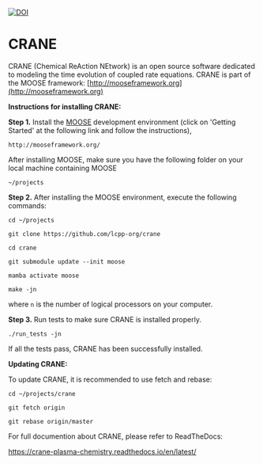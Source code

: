 [![DOI](https://zenodo.org/badge/144417481.svg)](https://zenodo.org/badge/latestdoi/144417481)


CRANE
=====

CRANE (Chemical ReAction NEtwork) is an open source software dedicated to modeling the time evolution of coupled rate equations. CRANE is part of the MOOSE framework: [http://mooseframework.org](http://mooseframework.org)

**Instructions for installing CRANE:**

**Step 1.** Install the [MOOSE](http://mooseframework.org/) development environment (click on 'Getting Started' at the following link and follow the instructions),

`http://mooseframework.org/`

After installing MOOSE, make sure you have the following folder on your local machine containing MOOSE

`~/projects`  


**Step 2.** After installing the MOOSE environment, execute the following commands:

`cd ~/projects`

`git clone https://github.com/lcpp-org/crane`

`cd crane`

`git submodule update --init moose`

`mamba activate moose` 

`make -jn` 

where `n` is the number of logical processors on your computer. 

**Step 3.**
Run tests to make sure CRANE is installed properly. 

`./run_tests -jn`

If all the tests pass, CRANE has been successfully installed. 

**Updating CRANE:**

To update CRANE, it is recommended to use fetch and rebase:

`cd ~/projects/crane`

`git fetch origin`

`git rebase origin/master`

For full documention about CRANE, please refer to ReadTheDocs:

https://crane-plasma-chemistry.readthedocs.io/en/latest/ 

